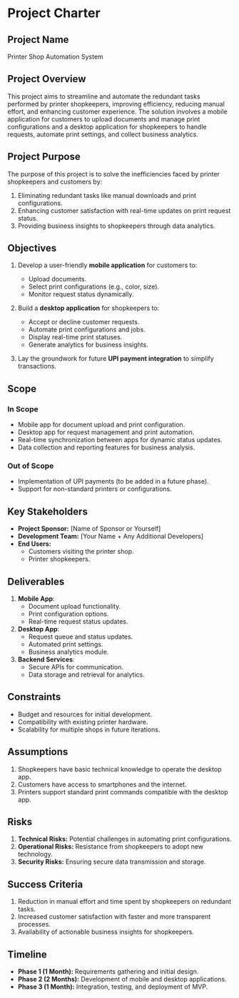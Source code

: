 # Project Charter

## Project Name
Printer Shop Automation System

## Project Overview
This project aims to streamline and automate the redundant tasks performed by printer shopkeepers, improving efficiency, reducing manual effort, and enhancing customer experience. The solution involves a mobile application for customers to upload documents and manage print configurations and a desktop application for shopkeepers to handle requests, automate print settings, and collect business analytics.

## Project Purpose
The purpose of this project is to solve the inefficiencies faced by printer shopkeepers and customers by:
1. Eliminating redundant tasks like manual downloads and print configurations.
2. Enhancing customer satisfaction with real-time updates on print request status.
3. Providing business insights to shopkeepers through data analytics.

## Objectives
1. Develop a user-friendly **mobile application** for customers to:
   - Upload documents.
   - Select print configurations (e.g., color, size).
   - Monitor request status dynamically.

2. Build a **desktop application** for shopkeepers to:
   - Accept or decline customer requests.
   - Automate print configurations and jobs.
   - Display real-time print statuses.
   - Generate analytics for business insights.

3. Lay the groundwork for future **UPI payment integration** to simplify transactions.

## Scope
### In Scope
- Mobile app for document upload and print configuration.
- Desktop app for request management and print automation.
- Real-time synchronization between apps for dynamic status updates.
- Data collection and reporting features for business analysis.

### Out of Scope
- Implementation of UPI payments (to be added in a future phase).
- Support for non-standard printers or configurations.

## Key Stakeholders
- **Project Sponsor:** [Name of Sponsor or Yourself]
- **Development Team:** [Your Name + Any Additional Developers]
- **End Users:**
  - Customers visiting the printer shop.
  - Printer shopkeepers.

## Deliverables
1. **Mobile App**:
   - Document upload functionality.
   - Print configuration options.
   - Real-time request status updates.
2. **Desktop App**:
   - Request queue and status updates.
   - Automated print settings.
   - Business analytics module.
3. **Backend Services**:
   - Secure APIs for communication.
   - Data storage and retrieval for analytics.

## Constraints
- Budget and resources for initial development.
- Compatibility with existing printer hardware.
- Scalability for multiple shops in future iterations.

## Assumptions
1. Shopkeepers have basic technical knowledge to operate the desktop app.
2. Customers have access to smartphones and the internet.
3. Printers support standard print commands compatible with the desktop app.

## Risks
1. **Technical Risks:** Potential challenges in automating print configurations.
2. **Operational Risks:** Resistance from shopkeepers to adopt new technology.
3. **Security Risks:** Ensuring secure data transmission and storage.

## Success Criteria
1. Reduction in manual effort and time spent by shopkeepers on redundant tasks.
2. Increased customer satisfaction with faster and more transparent processes.
3. Availability of actionable business insights for shopkeepers.

## Timeline
- **Phase 1 (1 Month):** Requirements gathering and initial design.
- **Phase 2 (2 Months):** Development of mobile and desktop applications.
- **Phase 3 (1 Month):** Integration, testing, and deployment of MVP.
